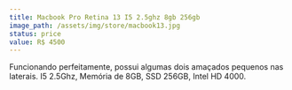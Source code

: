 ```yaml
---
title: Macbook Pro Retina 13 I5 2.5ghz 8gb 256gb
image_path: /assets/img/store/macbook13.jpg
status: price
value: R$ 4500
---
```

Funcionando perfeitamente, possui algumas dois amaçados pequenos nas laterais. I5 2.5Ghz, Memória de 8GB, SSD 256GB, Intel HD 4000.
